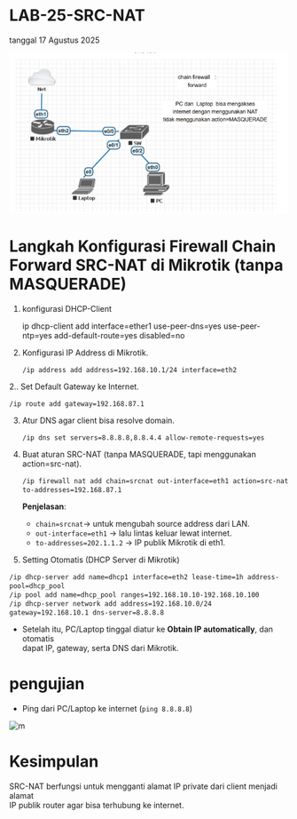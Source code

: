 # LAB-25-SRC-NAT
tanggal 17 Agustus 2025

![m](NTTTTT.PNG)

# Langkah Konfigurasi Firewall Chain Forward SRC-NAT di Mikrotik (tanpa MASQUERADE)
1. konfigurasi DHCP-Client

   ip dhcp-client add interface=ether1 use-peer-dns=yes use-peer-ntp=yes add-default-route=yes disabled=no

2. Konfigurasi IP Address di Mikrotik.   
   
   ```
   /ip address add address=192.168.10.1/24 interface=eth2
   ```

2.. Set Default Gateway ke Internet.  

   ```
   /ip route add gateway=192.168.87.1
   ```

3. Atur DNS agar client bisa resolve domain.   

   ```
   /ip dns set servers=8.8.8.8,8.8.4.4 allow-remote-requests=yes
   ```

4. Buat aturan SRC-NAT (tanpa MASQUERADE, tapi menggunakan action=src-nat).  

   ```
   /ip firewall nat add chain=srcnat out-interface=eth1 action=src-nat to-addresses=192.168.87.1
   ```

   **Penjelasan**:    

     - `chain=srcnat`-> untuk mengubah source address dari LAN.   
     - `out-interface=eth1` -> lalu lintas keluar lewat internet.     
     - `to-addresses=202.1.1.2` -> IP publik Mikrotik di eth1.    
       
5. Setting Otomatis (DHCP Server di Mikrotik)        

```
/ip dhcp-server add name=dhcp1 interface=eth2 lease-time=1h address-pool=dhcp_pool
/ip pool add name=dhcp_pool ranges=192.168.10.10-192.168.10.100
/ip dhcp-server network add address=192.168.10.0/24 gateway=192.168.10.1 dns-server=8.8.8.8
```

* Setelah itu, PC/Laptop tinggal diatur ke **Obtain IP automatically**, dan otomatis    
  dapat IP, gateway, serta DNS dari Mikrotik.
  
# pengujian   

   * Ping dari PC/Laptop ke internet (`ping 8.8.8.8`)

![m]()

# Kesimpulan     

SRC-NAT berfungsi untuk mengganti alamat IP private dari client menjadi alamat    
IP publik router agar bisa terhubung ke internet.  
